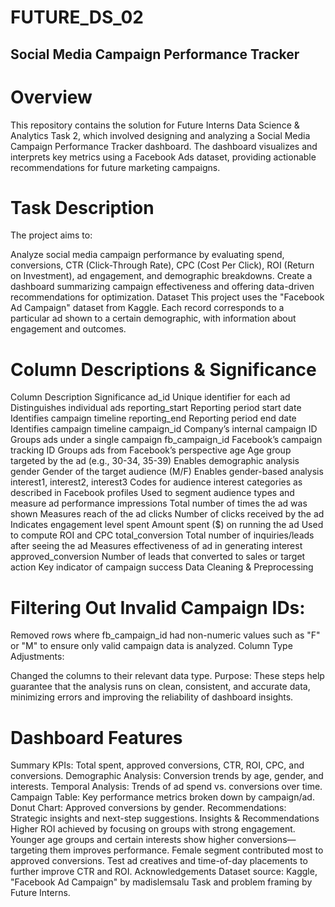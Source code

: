 # FUTURE_DS_02
## Social Media Campaign Performance Tracker
# Overview
This repository contains the solution for Future Interns Data Science & Analytics Task 2, which involved designing and analyzing a Social Media Campaign Performance Tracker dashboard. The dashboard visualizes and interprets key metrics using a Facebook Ads dataset, providing actionable recommendations for future marketing campaigns.

# Task Description
The project aims to:

Analyze social media campaign performance by evaluating spend, conversions, CTR (Click-Through Rate), CPC (Cost Per Click), ROI (Return on Investment), ad engagement, and demographic breakdowns.
Create a dashboard summarizing campaign effectiveness and offering data-driven recommendations for optimization.
Dataset
This project uses the "Facebook Ad Campaign" dataset from Kaggle. Each record corresponds to a particular ad shown to a certain demographic, with information about engagement and outcomes.

# Column Descriptions & Significance
Column	Description	Significance
ad_id	Unique identifier for each ad	Distinguishes individual ads
reporting_start	Reporting period start date	Identifies campaign timeline
reporting_end	Reporting period end date	Identifies campaign timeline
campaign_id	Company’s internal campaign ID	Groups ads under a single campaign
fb_campaign_id	Facebook’s campaign tracking ID	Groups ads from Facebook’s perspective
age	Age group targeted by the ad (e.g., 30-34, 35-39)	Enables demographic analysis
gender	Gender of the target audience (M/F)	Enables gender-based analysis
interest1, interest2, interest3	Codes for audience interest categories as described in Facebook profiles	Used to segment audience types and measure ad performance
impressions	Total number of times the ad was shown	Measures reach of the ad
clicks	Number of clicks received by the ad	Indicates engagement level
spent	Amount spent ($) on running the ad	Used to compute ROI and CPC
total_conversion	Total number of inquiries/leads after seeing the ad	Measures effectiveness of ad in generating interest
approved_conversion	Number of leads that converted to sales or target action	Key indicator of campaign success
Data Cleaning & Preprocessing


# Filtering Out Invalid Campaign IDs:

Removed rows where fb_campaign_id had non-numeric values such as "F" or "M" to ensure only valid campaign data is analyzed.
Column Type Adjustments:

Changed the columns to their relevant data type.
Purpose:
These steps help guarantee that the analysis runs on clean, consistent, and accurate data, minimizing errors and improving the reliability of dashboard insights.

# Dashboard Features
Summary KPIs: Total spent, approved conversions, CTR, ROI, CPC, and conversions.
Demographic Analysis: Conversion trends by age, gender, and interests.
Temporal Analysis: Trends of ad spend vs. conversions over time.
Campaign Table: Key performance metrics broken down by campaign/ad.
Donut Chart: Approved conversions by gender.
Recommendations: Strategic insights and next-step suggestions.
Insights & Recommendations
Higher ROI achieved by focusing on groups with strong engagement.
Younger age groups and certain interests show higher conversions—targeting them improves performance.
Female segment contributed most to approved conversions.
Test ad creatives and time-of-day placements to further improve CTR and ROI.
Acknowledgements
Dataset source: Kaggle, "Facebook Ad Campaign" by madislemsalu
Task and problem framing by Future Interns.
